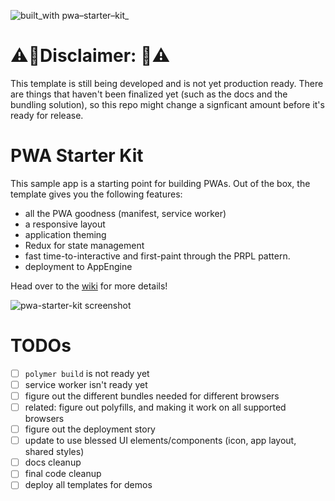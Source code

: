 ![built_with pwa–starter–kit_](https://img.shields.io/badge/built_with-pwa–starter–kit_-blue.svg)

# ⚠️🚨Disclaimer: 🚨⚠️
This template is still being developed  and is not yet production ready. There are things that haven't been finalized yet (such as the docs and the bundling solution), so this repo might change a signficant amount before it's ready for release.

# PWA Starter Kit

This sample app is a starting point for building PWAs. Out of the box, the template
gives you the following features:
- all the PWA goodness (manifest, service worker)
- a responsive layout
- application theming
- Redux for state management
- fast time-to-interactive and first-paint through the PRPL pattern.
- deployment to AppEngine

Head over to the [wiki](https://github.com/PolymerLabs/pwa-starter-kit/wiki)
for more details!

![pwa-starter-kit screenshot](https://user-images.githubusercontent.com/116360/37805520-24955fb8-2df8-11e8-9261-20db32eff971.jpg)

# TODOs

- [ ] `polymer build` is not ready yet
- [ ] service worker isn't ready yet
- [ ] figure out the different bundles needed for different browsers
- [ ] related: figure out polyfills, and making it work on all supported browsers
- [ ] figure out the deployment story
- [ ] update to use blessed UI elements/components (icon, app layout, shared styles)
- [ ] docs cleanup
- [ ] final code cleanup
- [ ] deploy all templates for demos
